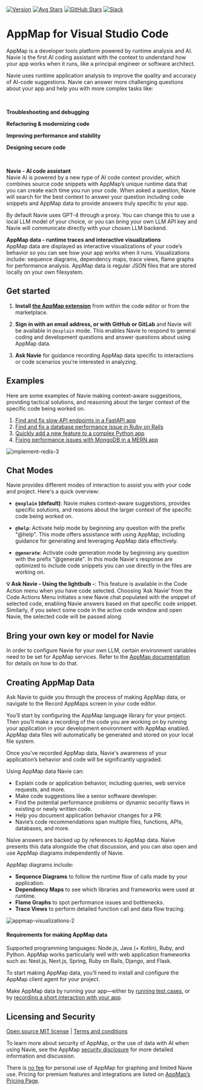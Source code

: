 [![Version](https://img.shields.io/visual-studio-marketplace/v/appland.appmap)](https://marketplace.visualstudio.com/items?itemName=appland.appmap)
[![Avg Stars](https://img.shields.io/visual-studio-marketplace/stars/appland.appmap)](https://marketplace.visualstudio.com/items?itemName=appland.appmap)
[![GitHub Stars](https://img.shields.io/github/stars/getappmap/vscode-appland?style=social)](https://github.com/getappmap/vscode-appland)
[![Slack](https://img.shields.io/badge/Slack-Join%20the%20community-green)](https://appmap.io/slack)

# AppMap for Visual Studio Code

AppMap is a developer tools platform powered by runtime analysis and AI.  Navie is the first AI coding assistant with the context to understand how your app works when it runs, like a principal engineer or software architect.

Navie uses runtime application analysis to improve the quality and accuracy of AI-code suggestions.  Navie can answer more challenging questions about your app and help you with more complex tasks like: 

<br/>

**Troubleshooting and debugging**

**Refactoring & modernizing code**

**Improving performance and stability**

**Designing secure code**

<br/>


**Navie - AI code assistant**  
Navie AI is powered by a new type of AI code context provider, which combines source code snippets with AppMap’s unique runtime data that you can create each time you run your code. When asked a question, Navie will search for the best context to answer your question including code snippets and AppMap data to provide answers truly specific to your app.

By default Navie uses GPT-4 through a proxy. You can change this to use a local LLM model of your choice, or you can bring your own LLM API key and Navie will communicate directly with your chosen LLM backend.

**AppMap data - runtime traces and interactive visualizations**  
AppMap data are displayed as interactive visualizations of your code’s behavior so you can see how your app works when it runs. Visualizations include: sequence diagrams, dependency maps, trace views, flame graphs for performance analysis. AppMap data is regular JSON files that are stored locally on your own filesystem.  


## Get started
1. **Install [the AppMap extension](https://marketplace.visualstudio.com/items?itemName=appland.appmap)** from within the code editor or from the marketplace.  

2. **Sign in with an email address, or with GitHub or GitLab** and Navie will be available in `@explain` mode. This enables Navie to respond to general coding and development questions and answer questions about using AppMap data.

3. **Ask Navie** for guidance recording AppMap data specific to interactions or code scenarios you're interested in analyzing.
   

## Examples
Here are some examples of Navie making context-aware suggestions, providing tactical solutions, and reasoning about the larger context of the specific code being worked on.

1. [Find and fix slow API endpoints in a FastAPI app](https://appmap.io/navie/how-to/fix-slow-api-endpoints-in-a-fastapi-app-with-navie/)
2. [Find and fix a database performance issue in Ruby on Rails](https://appmap.io/navie/how-to/find-and-fix-a-database-performance-issue-in-ruby-on-rails/)
3. [Quickly add a new feature to a complex Python app](https://appmap.io/navie/how-to/adding-a-new-feature-to-a-complex-python-application/)
4. [Fixing performance issues with MongoDB in a MERN app](https://appmap.io/navie/how-to/fixing-performance-issues-with-mongodb-in-a-mern-app/)

![implement-redis-3](https://github.com/getappmap/vscode-appland/assets/1229326/471d5f70-1f9f-4de5-8725-076d204c5f9d)

## Chat Modes

Navie provides different modes of interaction to assist you with your code and project. Here's a quick overview:

- **`@explain` (default)**: Navie makes context-aware suggestions, provides specific solutions, and reasons about the larger context of the specific code being worked on.

- **`@help`**: Activate help mode by beginning any question with the prefix "@help". This mode offers assistance with using AppMap, including guidance for generating and leveraging AppMap data effectively.

- **`@generate`**: Activate code generation mode by beginning any question with the prefix "@generate". In this mode Navie's response are optimized to include code snippets you can use directly in the files are working on.

**💡 Ask Navie - Using the lightbulb -**: This feature is available in the Code Action menu when you have code selected. Choosing ‘Ask Navie’ from the Code Actions Menu initiates a new Navie chat populated with the snippet of selected code, enabling Navie answers based on that specific code snippet. Similarly, if you select some code in the active code window and open Navie, the selected code will be passed along.

## Bring your own key or model for Navie

In order to configure Navie for your own LLM, certain environment variables need to be set for AppMap services. Refer to the [AppMap documentation](https://appmap.io/docs/navie/bring-your-own-model.html) for details on how to do that.

## Creating AppMap Data

Ask Navie to guide you through the process of making AppMap data, or navigate to the Record AppMaps screen in your code editor.

You’ll start by configuring the AppMap language library for your project. Then you’ll make a recording of the code you are working on by running your application in your development environment with AppMap enabled. AppMap data files will automatically be generated and stored on your local file system.

Once you’ve recorded AppMap data, Navie's awareness of your application’s behavior and code will be significantly upgraded.

Using AppMap data Navie can:
* Explain code or application behavior, including queries, web service requests, and more.
* Make code suggestions like a senior software developer.
* Find the potential performance problems or dynamic security flaws in existing or newly written code.
* Help you document application behavior changes for a PR.
* Navie’s code recommendations span multiple files, functions, APIs, databases, and more.

Naive answers are backed up by references to AppMap data. Naive presents this data alongside the chat discussion, and you can also open and use AppMap diagrams independently of Navie.

AppMap diagrams include:

* **Sequence Diagrams** to follow the runtime flow of calls made by your application.
* **Dependency Maps** to see which libraries and frameworks were used at runtime.
* **Flame Graphs** to spot performance issues and bottlenecks.
* **Trace Views** to perform detailed function call and data flow tracing.

![appmap-visualizations-2](https://github.com/getappmap/vscode-appland/assets/1229326/13cb6ecc-8ee6-4d3e-8f26-d7bd2ecd9b22)

#### Requirements for making AppMap data

Supported programming languages: Node.js, Java (+ Kotlin), Ruby, and Python.
AppMap works particularly well with web application frameworks such as: Nest.js, Next.js, Spring, Ruby on Rails, Django, and Flask.

To start making AppMap data, you’ll need to install and configure the AppMap client agent for your project.

Make AppMap data by running your app—either by [running test cases](https://appmap.io/docs/recording-methods.html#recording-test-cases), or by [recording a short interaction with your app](https://appmap.io/docs/recording-methods.html#remote-recording).

## Licensing and Security

[Open source MIT license](https://github.com/getappmap/vscode-appland/blob/master/LICENSE)  |  [Terms and conditions](https://appmap.io/community/terms-and-conditions.html)

To learn more about security of AppMap, or the use of data with AI when using Navie, see the AppMap [security disclosure](https://appmap.io/security) for more detailed information and discussion.

There is [no fee](https://appmap.io/pricing) for personal use of AppMap for graphing and limited Navie use. Pricing for premium features and integrations are listed on [AppMap’s Pricing Page](https://appmap.io/pricing).
